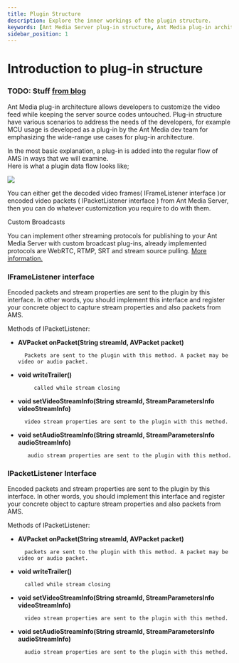 ```yaml
---
title: Plugin Structure 
description: Explore the inner workings of the plugin structure.
keywords: [Ant Media Server plug-in structure, Ant Media plug-in architecture, Ant Media Server Documentation, Ant Media Server Tutorials]
sidebar_position: 1
---
```


# Introduction to plug-in structure

### TODO: Stuff [from blog](https://antmedia.io/plugins-will-make-ant-media-server-more-powerful/)

Ant Media plug-in architecture allows developers to customize the video feed while keeping the server source codes untouched. Plug-in structure have various scenarios to address the needs of the developers, for example MCU usage is developed as a plug-in by the Ant Media dev team for emphasizing the wide-range use cases for plug-in architecture.

In the most basic explanation, a plug-in is added into the regular flow of AMS in ways that we will examine.  
Here is what a plugin data flow looks like;

![](@site/static/img/developer-guides/plugin-data-flow.png)

You can either get the decoded video frames( IFrameListener interface )or encoded video packets ( IPacketListener interface ) from Ant Media Server, then you can do whatever customization you require to do with them.

Custom Broadcasts

You can implement other streaming protocols for publishing to your Ant Media Server with custom broadcast plug-ins, already implemented protocols are WebRTC, RTMP, SRT and stream source pulling. [More information.](/v1/docs/custom-broadcasting)

### IFrameListener interface

Encoded packets and stream properties are sent to the plugin by this interface. In other words, you should implement this interface and register your concrete object to capture stream properties and also packets from AMS.

Methods of IPacketListener:

*   **AVPacket onPacket(String streamId, AVPacket packet)**
    
          Packets are sent to the plugin with this method. A packet may be video or audio packet.
        
    
*   **void writeTrailer()**
    
             called while stream closing
        
    
*   **void setVideoStreamInfo(String streamId, StreamParametersInfo videoStreamInfo)**
    
          video stream properties are sent to the plugin with this method.
        
    
*   **void setAudioStreamInfo(String streamId, StreamParametersInfo audioStreamInfo)**
    
           audio stream properties are sent to the plugin with this method.
        
    

### IPacketListener Interface

Encoded packets and stream properties are sent to the plugin by this interface. In other words, you should implement this interface and register your concrete object to capture stream properties and also packets from AMS.

Methods of IPacketListener:

*   **AVPacket onPacket(String streamId, AVPacket packet)**
    
          packets are sent to the plugin with this method. A packet may be video or audio packet.
        
    
*   **void writeTrailer()**
    
          called while stream closing
        
    
*   **void setVideoStreamInfo(String streamId, StreamParametersInfo videoStreamInfo)**
    
          video stream properties are sent to the plugin with this method.
        
    
*   **void setAudioStreamInfo(String streamId, StreamParametersInfo audioStreamInfo)**
    
          audio stream properties are sent to the plugin with this method.

